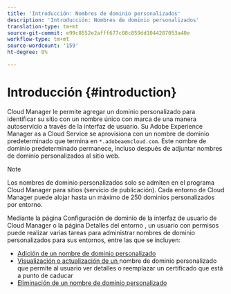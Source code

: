 ```yaml
---
title: 'Introducción: Nombres de dominio personalizados'
description: 'Introducción: Nombres de dominio personalizados'
translation-type: tm+mt
source-git-commit: e99c8552e2afff677c08c859dd1044287053a40e
workflow-type: tm+mt
source-wordcount: '159'
ht-degree: 0%

---
```



# Introducción {#introduction}

Cloud Manager le permite agregar un dominio personalizado para identificar su sitio con un nombre único con marca de una manera autoservicio a través de la interfaz de usuario. Su Adobe Experience Manager as a Cloud Service se aprovisiona con un nombre de dominio predeterminado que termina en `*.adobeaemcloud.com`. Este nombre de dominio predeterminado permanece, incluso después de adjuntar nombres de dominio personalizados al sitio web.

>[!NOTE]
>Los nombres de dominio personalizados solo se admiten en el programa Cloud Manager para sitios (servicio de publicación). Cada entorno de Cloud Manager puede alojar hasta un máximo de 250 dominios personalizados por entorno.

Mediante la página Configuración de dominio de la interfaz de usuario de Cloud Manager o la página Detalles del entorno , un usuario con permisos puede realizar varias tareas para administrar nombres de dominio personalizados para sus entornos, entre las que se incluyen:

* [Adición de un nombre de dominio personalizado](/help/implementing/cloud-manager/custom-domain-names/add-custom-domain-name.md)
* [Visualización o actualización de un ](/help/implementing/cloud-manager/custom-domain-names/view-update-replace-custom-domain-name.md) nombre de dominio personalizado que permite al usuario ver detalles o reemplazar un certificado que está a punto de caducar
* [Eliminación de un nombre de dominio personalizado](/help/implementing/cloud-manager/custom-domain-names/delete-custom-domain-name.md)
